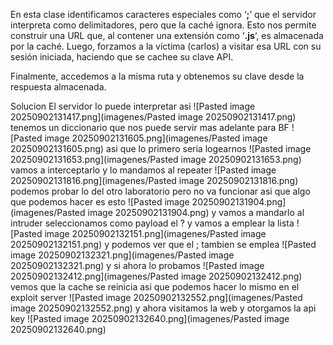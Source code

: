 En esta clase identificamos caracteres especiales como ‘**;**’ que el servidor interpreta como delimitadores, pero que la caché ignora. Esto nos permite construir una URL que, al contener una extensión como ‘**.js**‘, es almacenada por la caché. Luego, forzamos a la víctima (carlos) a visitar esa URL con su sesión iniciada, haciendo que se cachee su clave API.

Finalmente, accedemos a la misma ruta y obtenemos su clave desde la respuesta almacenada.

Solucion
El servidor lo puede interpretar asi
![Pasted image 20250902131417.png](imagenes/Pasted image 20250902131417.png)
tenemos un diccionario que nos puede servir mas adelante para BF
![Pasted image 20250902131605.png](imagenes/Pasted image 20250902131605.png)
asi que lo primero seria logearnos
![Pasted image 20250902131653.png](imagenes/Pasted image 20250902131653.png)
vamos a interceptarlo y lo mandamos al repeater
![Pasted image 20250902131816.png](imagenes/Pasted image 20250902131816.png)
podemos probar lo del otro laboratorio pero no va funcionar asi que algo que podemos hacer es esto
![Pasted image 20250902131904.png](imagenes/Pasted image 20250902131904.png)
y vamos a mandarlo al intruder seleccionamos como payload el ? y vamos a emplear la lista
![Pasted image 20250902132151.png](imagenes/Pasted image 20250902132151.png)
y podemos ver que el ; tambien se emplea
![Pasted image 20250902132321.png](imagenes/Pasted image 20250902132321.png)
y si ahora lo probamos
![Pasted image 20250902132412.png](imagenes/Pasted image 20250902132412.png)
vemos que la cache se reinicia
asi que podemos hacer lo mismo en el exploit server
![Pasted image 20250902132552.png](imagenes/Pasted image 20250902132552.png)
y ahora visitamos la web y otorgamos la api key
![Pasted image 20250902132640.png](imagenes/Pasted image 20250902132640.png)
